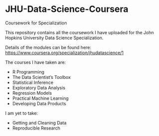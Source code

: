 # JHU-Data-Science-Coursera
Coursework for Specialization

This repository contains all the coursework I have uploaded for the John Hopkins University Data Science Specialization.

Details of the modules can be found here: https://www.coursera.org/specialization/jhudatascience/1

The courses I have taken are:

- R Programming
- The Data Scientist’s Toolbox
- Statistical Inference
- Exploratory Data Analysis
- Regression Models
- Practical Machine Learning
- Developing Data Products

I am yet to take:
- Getting and Cleaning Data
- Reproducible Research
